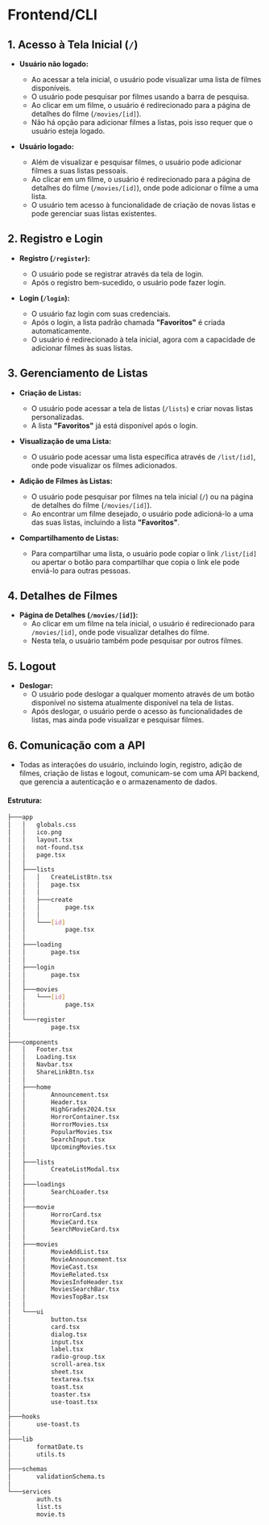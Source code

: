# Frontend/CLI

## 1. Acesso à Tela Inicial (`/`)
- **Usuário não logado:**
  - Ao acessar a tela inicial, o usuário pode visualizar uma lista de filmes disponíveis.
  - O usuário pode pesquisar por filmes usando a barra de pesquisa.
  - Ao clicar em um filme, o usuário é redirecionado para a página de detalhes do filme (`/movies/[id]`).
  - Não há opção para adicionar filmes a listas, pois isso requer que o usuário esteja logado.

- **Usuário logado:**
  - Além de visualizar e pesquisar filmes, o usuário pode adicionar filmes a suas listas pessoais.
  - Ao clicar em um filme, o usuário é redirecionado para a página de detalhes do filme (`/movies/[id]`), onde pode adicionar o filme a uma lista.
  - O usuário tem acesso à funcionalidade de criação de novas listas e pode gerenciar suas listas existentes.

## 2. Registro e Login
- **Registro (`/register`):**
  - O usuário pode se registrar através da tela de login.
  - Após o registro bem-sucedido, o usuário pode fazer login.

- **Login (`/login`):**
  - O usuário faz login com suas credenciais.
  - Após o login, a lista padrão chamada **"Favoritos"** é criada automaticamente.
  - O usuário é redirecionado à tela inicial, agora com a capacidade de adicionar filmes às suas listas.

## 3. Gerenciamento de Listas
- **Criação de Listas:**
  - O usuário pode acessar a tela de listas (`/lists`) e criar novas listas personalizadas.
  - A lista **"Favoritos"** já está disponível após o login.

- **Visualização de uma Lista:**
  - O usuário pode acessar uma lista específica através de `/list/[id]`, onde pode visualizar os filmes adicionados.

- **Adição de Filmes às Listas:**
  - O usuário pode pesquisar por filmes na tela inicial (`/`) ou na página de detalhes do filme (`/movies/[id]`).
  - Ao encontrar um filme desejado, o usuário pode adicioná-lo a uma das suas listas, incluindo a lista **"Favoritos"**.

- **Compartilhamento de Listas:**
  - Para compartilhar uma lista, o usuário pode copiar o link `/list/[id]` ou apertar o botão para compartilhar que copia o link ele pode enviá-lo para outras pessoas.

## 4. Detalhes de Filmes
- **Página de Detalhes (`/movies/[id]`):**
  - Ao clicar em um filme na tela inicial, o usuário é redirecionado para `/movies/[id]`, onde pode visualizar detalhes do filme.
  - Nesta tela, o usuário também pode pesquisar por outros filmes.

## 5. Logout
- **Deslogar:**
  - O usuário pode deslogar a qualquer momento através de um botão disponível no sistema atualmente disponível na tela de listas.
  - Após deslogar, o usuário perde o acesso às funcionalidades de listas, mas ainda pode visualizar e pesquisar filmes.

## 6. Comunicação com a API
- Todas as interações do usuário, incluindo login, registro, adição de filmes, criação de listas e logout, comunicam-se com uma API backend, que gerencia a autenticação e o armazenamento de dados.


#### Estrutura:

```bash
├───app
│   │   globals.css
│   │   ico.png
│   │   layout.tsx
│   │   not-found.tsx
│   │   page.tsx
│   │
│   ├───lists
│   │   │   CreateListBtn.tsx
│   │   │   page.tsx
│   │   │
│   │   ├───create
│   │   │       page.tsx
│   │   │
│   │   └───[id]
│   │           page.tsx
│   │
│   ├───loading
│   │       page.tsx
│   │
│   ├───login
│   │       page.tsx
│   │
│   ├───movies
│   │   └───[id]
│   │           page.tsx
│   │
│   └───register
│           page.tsx
│
├───components
│   │   Footer.tsx
│   │   Loading.tsx
│   │   Navbar.tsx
│   │   ShareLinkBtn.tsx
│   │
│   ├───home
│   │       Announcement.tsx
│   │       Header.tsx
│   │       HighGrades2024.tsx
│   │       HorrorContainer.tsx
│   │       HorrorMovies.tsx
│   │       PopularMovies.tsx
│   │       SearchInput.tsx
│   │       UpcomingMovies.tsx
│   │
│   ├───lists
│   │       CreateListModal.tsx
│   │
│   ├───loadings
│   │       SearchLoader.tsx
│   │
│   ├───movie
│   │       HorrorCard.tsx
│   │       MovieCard.tsx
│   │       SearchMovieCard.tsx
│   │
│   ├───movies
│   │       MovieAddList.tsx
│   │       MovieAnnouncement.tsx
│   │       MovieCast.tsx
│   │       MovieRelated.tsx
│   │       MoviesInfoHeader.tsx
│   │       MoviesSearchBar.tsx
│   │       MoviesTopBar.tsx
│   │
│   └───ui
│           button.tsx
│           card.tsx
│           dialog.tsx
│           input.tsx
│           label.tsx
│           radio-group.tsx
│           scroll-area.tsx
│           sheet.tsx
│           textarea.tsx
│           toast.tsx
│           toaster.tsx
│           use-toast.tsx
│
├───hooks
│       use-toast.ts
│
├───lib
│       formatDate.ts
│       utils.ts
│
├───schemas
│       validationSchema.ts
│
└───services
        auth.ts
        list.ts
        movie.ts

```
